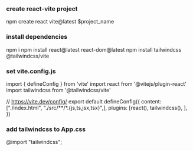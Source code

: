 ### create react-vite project

npm create react vite@latest $project_name

### install dependencies

npm i
npm install react@latest react-dom@latest
npm install tailwindcss @tailwindcss/vite

### set vite.config.js

import { defineConfig } from 'vite'
import react from '@vitejs/plugin-react'
import tailwindcss from '@tailwindcss/vite'

// https://vite.dev/config/
export default defineConfig({
content: ["./index.html",
"./src/**/*.{js,ts,jsx,tsx}",],
plugins: [react(),
tailwindcss(),
],
})

### add tailwindcss to App.css

@import "tailwindcss";
